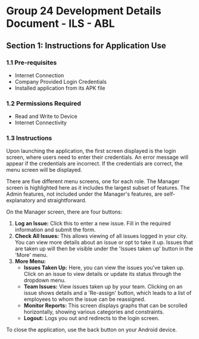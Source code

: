 # Group 24 Development Details Document - ILS - ABL

## Section 1: Instructions for Application Use

### 1.1 Pre-requisites
- Internet Connection
- Company Provided Login Credentials
- Installed application from its APK file

### 1.2 Permissions Required
- Read and Write to Device
- Internet Connectivity

### 1.3 Instructions
Upon launching the application, the first screen displayed is the login screen, where users need to enter their credentials. An error message will appear if the credentials are incorrect. If the credentials are correct, the menu screen will be displayed.

There are five different menu screens, one for each role. The Manager screen is highlighted here as it includes the largest subset of features. The Admin features, not included under the Manager's features, are self-explanatory and straightforward.

On the Manager screen, there are four buttons:
1. **Log an Issue:** Click this to enter a new issue. Fill in the required information and submit the form.
2. **Check All Issues:** This allows viewing of all issues logged in your city. You can view more details about an issue or opt to take it up. Issues that are taken up will then be visible under the 'Issues taken up' button in the 'More' menu.
3. **More Menu:**
   - **Issues Taken Up:** Here, you can view the issues you've taken up. Click on an issue to view details or update its status through the dropdown menu.
   - **Team Issues:** View issues taken up by your team. Clicking on an issue shows details and a 'Re-assign' button, which leads to a list of employees to whom the issue can be reassigned.
   - **Monitor Reports:** This screen displays graphs that can be scrolled horizontally, showing various categories and constraints.
   - **Logout:** Logs you out and redirects to the login screen.

To close the application, use the back button on your Android device.
